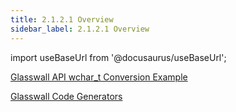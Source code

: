 ```yaml
---
title: 2.1.2.1 Overview 
sidebar_label: 2.1.2.1 Overview 
---
```


import useBaseUrl from '@docusaurus/useBaseUrl';

[Glasswall API wchar_t Conversion Example](../../artifacts/GlasswallAPIWchar_tConversion)  

[Glasswall Code Generators](../../artifacts/GlasswallCodeGenerators)
